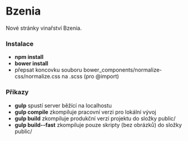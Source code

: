 # Bzenia

Nové stránky vinařství Bzenia.

### Instalace
- __npm install__
- __bower install__
- přepsat koncovku souboru bower_components/normalize-css/normalize.css na .scss (pro @import)

### Příkazy
- __gulp__ spustí server běžící na localhostu
- __gulp compile__ zkompiluje pracovní verzi pro lokální vývoj
- __gulp build__ zkompiluje produkční verzi projektu do složky public/
- __gulp build--fast__ zkompiluje pouze skripty (bez obrázků) do složky public/
